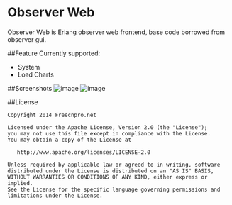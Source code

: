 Observer Web
============
Observer Web is Erlang observer web frontend, base code borrowed from observer gui.

##Feature
Currently supported:
* System
* Load Charts

##Screenshots
![image](https://github.com/freecnpro/observer-web/blob/master/screenshots/screenshot_01.png)
![image](https://github.com/freecnpro/observer-web/blob/master/screenshots/screenshot_02.png)

##License

    Copyright 2014 Freecnpro.net

    Licensed under the Apache License, Version 2.0 (the "License");
    you may not use this file except in compliance with the License.
    You may obtain a copy of the License at

       http://www.apache.org/licenses/LICENSE-2.0

    Unless required by applicable law or agreed to in writing, software
    distributed under the License is distributed on an "AS IS" BASIS,
    WITHOUT WARRANTIES OR CONDITIONS OF ANY KIND, either express or implied.
    See the License for the specific language governing permissions and
    limitations under the License.